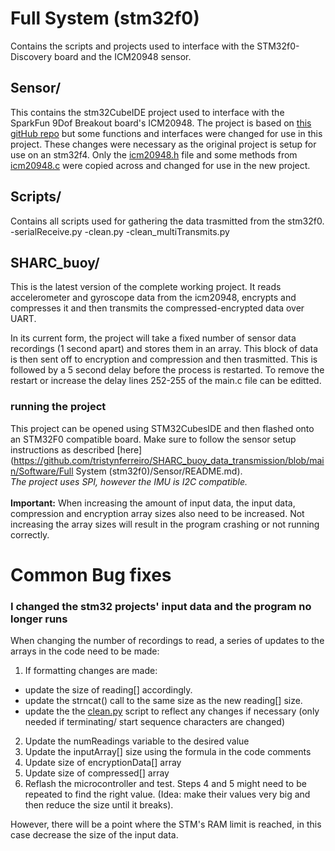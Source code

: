 # Full System (stm32f0)
Contains the scripts and projects used to interface with the STM32f0-Discovery board and the ICM20948 sensor.

## Sensor/
This contains the stm32CubeIDE project used to interface with the SparkFun 9Dof Breakout board's ICM20948. The project is based on [this gitHub repo](https://github.com/mokhwasomssi/stm32_hal_icm20948) but some functions and interfaces were changed for use in this project. These changes were necessary as the original project is setup for use on an stm32f4. Only the [icm20948.h](https://github.com/mokhwasomssi/stm32_hal_icm20948/blob/master/icm20948.h) file and some methods from [icm20948.c](https://github.com/mokhwasomssi/stm32_hal_icm20948/blob/master/icm20948.h) were copied across and changed for use in the new project. 

## Scripts/
Contains all scripts used for gathering the data trasmitted from the stm32f0.
-serialReceive.py
-clean.py
-clean_multiTransmits.py

## SHARC_buoy/
This is the latest version of the complete working project. It reads accelerometer and gyroscope data from the icm20948, encrypts and compresses it and then transmits the compressed-encrypted data over UART.

In its current form, the project will take a fixed number of sensor data recordings (1 second apart) and stores them in an array. This block of data is then sent off to encryption and compression and then trasmitted. This is followed by a 5 second delay before the process is restarted. To remove the restart or increase the delay lines 252-255 of the main.c file can be editted.

### running the project
This project can be opened using STM32CubesIDE and then flashed onto an STM32F0 compatible board. Make sure to follow the sensor setup instructions as described [here](https://github.com/tristynferreiro/SHARC_buoy_data_transmission/blob/main/Software/Full System (stm32f0)/Sensor/README.md). 
<br/>
*The project uses SPI, however the IMU is I2C compatible.*
<br/><br/>
**Important:** When increasing the amount of input data, the input data, compression and encryption array sizes also need to be increased. Not increasing the array sizes will result in the program crashing or not running correctly.

# Common Bug fixes
### I changed the stm32 projects' input data and the program no longer runs
When changing the number of recordings to read, a series of updates to the arrays in the code need to be made:
1. If formatting changes are made:
- update the size of reading[] accordingly.
- update the strncat() call to the same size as the new reading[] size.
- update the the [clean.py]() script to reflect any changes if necessary 
    (only needed if terminating/ start sequence characters are changed)
2. Update the numReadings variable to the desired value
3. Update the inputArray[] size using the formula in the code comments
4. Update size of encryptionData[] array
5. Update size of compressed[] array
6. Reflash the microcontroller and test. Steps 4 and 5 might need to be repeated to find the right value. (Idea: make their values very big and then reduce the size until it breaks).

However, there will be a point where the STM's RAM limit is reached, in this case decrease the size of the input data.

